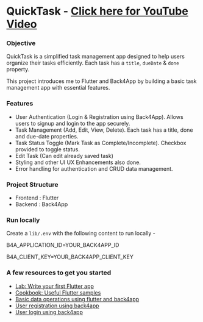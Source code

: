 # QuickTask - [Click here for YouTube Video](https://youtu.be/GS-VSfx0pj8)

### Objective

QuickTask is a simplified task management app designed to help users organize their tasks efficiently. Each task has a `title`, `dueDate` & `done` property.

This project introduces me to Flutter and Back4App by building a basic task management app with essential features.

### Features

- User Authentication (Login & Registration using Back4App). Allows users to signup and login to the app securely.
- Task Management (Add, Edit, View, Delete). Each task has a title, done and due-date properties.
- Task Status Toggle (Mark Task as Complete/Incomplete). Checkbox provided to toggle status.
- Edit Task (Can edit already saved task)
- Styling and other UI UX Enhancements also done.
- Error handling for authentication and CRUD data management.

### Project Structure

- Frontend : Flutter
- Backend : Back4App

### Run locally

Create a `lib/.env` with the following content to run locally -

B4A_APPLICATION_ID=YOUR_BACK4APP_ID

B4A_CLIENT_KEY=YOUR_BACK4APP_CLIENT_KEY

### A few resources to get you started

- [Lab: Write your first Flutter app](https://www.back4app.com/docs/flutter/parse-sdk/parse-flutter-sdk)
- [Cookbook: Useful Flutter samples](https://docs.flutter.dev/cookbook)
- [Basic data operations using flutter and back4app](https://www.back4app.com/docs/flutter/parse-sdk/data-objects/flutter-crud)
- [User registration using back4app](https://www.back4app.com/docs/flutter/parse-sdk/users/flutter-sign-up)
- [User login using back4app](https://www.back4app.com/docs/flutter/parse-sdk/users/flutter-login)
